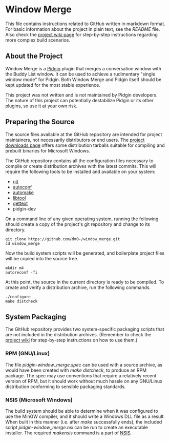 # Window Merge

This file contains instructions related to GitHub written in markdown format.
For basic information about the project in plain text, see the _README_ file.
Also check the [project wiki page](http://github.com/dm0-/window_merge/wiki)
for step-by-step instructions regarding more complex build scenarios.

## About the Project

Window Merge is a [Pidgin](http://pidgin.im/) plugin that merges a conversation
window with the Buddy List window.  It can be used to achieve a rudimentary
"single window mode" for Pidgin.  Both Window Merge and Pidgin itself should be
kept updated for the most stable experience.

This project was not written and is not maintained by Pidgin developers.  The
nature of this project can potentially destabilize Pidgin or its other plugins,
so use it at your own risk.

## Preparing the Source

The source files available at the GitHub repository are intended for project
maintainers, not necessarily distributors or end users.  The [project downloads
page](http://github.com/dm0-/window_merge/downloads) offers some distribution
tarballs suitable for compiling and prebuilt binaries for Microsoft Windows.

The GitHub repository contains all the configuration files necessary to compile
or create distribution archives with the latest commits.  This will require the
following tools to be installed and available on your system:

* [git](http://git-scm.com/)
* [autoconf](http://www.gnu.org/software/autoconf/)
* [automake](http://www.gnu.org/software/automake/)
* [libtool](http://www.gnu.org/software/libtool/)
* [gettext](http://www.gnu.org/software/gettext/)
* pidgin-dev

On a command line of any given operating system, running the following should
create a copy of the project's git repository and change to its directory.

    git clone https://github.com/dm0-/window_merge.git
    cd window_merge

Now the build system scripts will be generated, and boilerplate project files
will be copied into the source tree.

    mkdir m4
    autoreconf -fi

At this point, the source in the current directory is ready to be compiled.  To
create and verify a distribution archive, run the following commands.

    ./configure
    make distcheck

## System Packaging

The GitHub repository provides two system-specific packaging scripts that are
not included in the distribution archives.  (Remember to check the [project
wiki](http://github.com/dm0-/window_merge/wiki) for step-by-step instructions
on how to use them.)

### RPM (GNU/Linux)

The file _pidgin-window_merge.spec_ can be used with a source archive, as would
have been created with _make distcheck_, to produce an RPM package.  The spec
may use conventions that require a relatively recent version of RPM, but it
should work without much hassle on any GNU/Linux distribution conforming to
sensible packaging standards.

### NSIS (Microsoft Windows)

The build system should be able to determine when it was configured to use the
MinGW compiler, and it should write a Windows DLL file as a result.  When built
in this manner (i.e. after _make_ successfully ends), the included script
_pidgin-window_merge.nsi_ can be run to create an executable installer.  The
required _makensis_ command is a part of [NSIS](http://nsis.sourceforge.net/).
